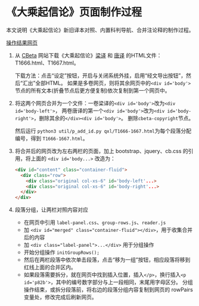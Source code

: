 # 《大乘起信论》页面制作过程

本文说明《大乘起信论》新旧译本对照、内置科判导航、合并注论释的制作过程。

[操作结果网页](T1666-1667.html)

1. 从 [CBeta][CB] 网站下载《大乘起信论》[梁译][T1666] 和 [唐译][T1667] 的HTML文件：T1666.html、T1667.html。

   下载方法：点击“设定”按钮，开启与关闭系统外挂，启用“经文导出按钮”，然后“汇出”全部HTML。
   如果是多卷网页，则将其余网页中的`<div id='body'>`节点的所有文本(折叠节点后更方便复制)依次复制到第一个网页中。

2. 将这两个网页合并为一个文件：一卷梁译的`<div id='body'>`改为`<div id='body-left'>`，
   两卷唐译的第一个`<div id='body'>`改为`<div id='body-right'>`，删除其余的`</div><div id='body'>`。
   删除`cbeta-copyright`节点。
   
   然后运行 `python3 util/p_add_id.py qxl/T1666-1667.html`为每个段落分配编号，得到 `T1666-1667.html`。
   
3. 将合并后的网页改为左右两栏的页面，加上 bootstrap、jquery、cb.css 的引用，将上面的 `<div id='body...>` 改造为：

    ```html
    <div id="content" class="container-fluid">
      <div class="row">
        <div class="original col-xs-6" id='body-left'...>
        <div class="original col-xs-6" id='body-right'...>
      </div>
    </div>
    ```

4. 段落分组，让两栏对照内容对应

   - 在网页中引用 `label-panel.css`、`group-rows.js`、`reader.js`
   - 加 `<div id="merged" class="container-fluid"></div>`，用于收集合并后的内容
   - 加 `<div class="label-panel">...</div>` 用于分组操作
   - 开始分组操作 `initGroupRows();`
   - 然后在两栏段落中依次单击段落，点击“移为一组”按钮，相应段落将移到红线上面的合并区内。
   - 如果段落需要拆分，就在网页中找到插入位置，插入`</p>`，换行插入`<p id='p82b'>`，其中的编号数字部分与上一段相同，末尾用字母区分。
     分组操作结束，或拆分段落前，将右边的段落分组内容复制到网页的 rowPairs 变量处，修改完成后刷新网页。

[CB]: http://cbetaonline.cn
[T1666]: http://cbetaonline.cn/zh/T1666_001
[T1667]: http://cbetaonline.cn/zh/T1667_001
